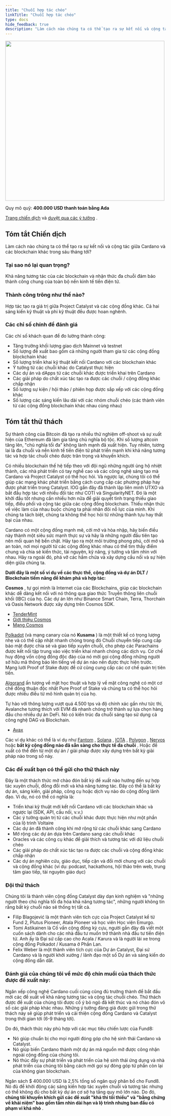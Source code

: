 ```yaml
---
title: "Chuỗi hợp tác chéo"
linkTitle: "Chuỗi hợp tác chéo"
type: docs
hide_feedback: true
description: "Làm cách nào chúng ta có thể tạo ra sự kết nối và cộng tác giữa Cardano và các blockchain khác trong sáu tháng tới?"
---
```


<img src="https://cardano.ideascale.com/community-library/accounts/93/936143/Public/04-Cross-Chain-Collaboration-eb2b89.png" style="width:500px;height500px">

Quy mô quỹ: **400.000 USD thanh toán bằng Ada**

[Trang chiến dịch](https://cardano.ideascale.com/c/idea/381705) và [duyệt qua các ý tưởng](https://cardano.ideascale.com/c/campaigns/26436/stage/all/ideas/unspecified) .

## Tóm tắt Chiến dịch

Làm cách nào chúng ta có thể tạo ra sự kết nối và cộng tác giữa Cardano và các blockchain khác trong sáu tháng tới?

### Tại sao nó lại quan trọng?

Khả năng tương tác của các blockchain và nhận thức đa chuỗi đảm bảo thành công chung của toàn bộ nền kinh tế tiền điện tử.

### Thành công trông như thế nào?

Hợp tác tạo ra giá trị giữa Project Catalyst và các cộng đồng khác. Cả hai sáng kiến kỹ thuật và phi kỹ thuật đều được hoan nghênh.

### Các chỉ số chính để đánh giá

Các chỉ số khách quan để đo lường thành công:

- Tăng trưởng khối lượng giao dịch Mainnet và testnet
- Số lượng đề xuất bao gồm cả những người tham gia từ các cộng đồng blockchain khác
- Số lượng triển khai kỹ thuật kết nối Cardano với các blockchain khác
- Ý tưởng từ các chuỗi khác do Catalyst thực hiện
- Các dự án và dApps từ các chuỗi khác được triển khai trên Cardano
- Các giải pháp do chất xúc tác tạo ra được các chuỗi / cộng đồng khác chấp nhận
- Số lượng sự kiện / hội thảo / phiên họp được sắp xếp với các cộng đồng khác
- Số lượng các sáng kiến lâu dài với các nhóm chuỗi chéo (các thành viên từ các cộng đồng blockchain khác nhau cùng nhau)

## Tóm tắt thử thách

Sự thành công của Bitcoin đã tạo ra nhiều thử nghiệm off-shoot và sự xuất hiện của Ethereum đã làm gia tăng chủ nghĩa bộ tộc. Khi số lượng altcoin tăng lên, "chủ nghĩa tối đa" không lành mạnh đã xuất hiện. Tuy nhiên, tương lai là đa chuỗi và nền kinh tế tiền điện tử phát triển mạnh khi khả năng tương tác và hợp tác chuỗi chéo được trân trọng và khuyến khích.

Có nhiều blockchain thế hệ tiếp theo với đội ngũ những người ủng hộ nhiệt thành, các nhà phát triển có tay nghề cao và các công nghệ sáng tạo mà Cardano và Project Catalyst có thể học hỏi. Và ngược lại, chúng tôi có thể giúp các mạng khác phát triển bằng cách cung cấp các phương pháp hay được phát triển trong Catalyst. IOG gần đây đã thành lập liên minh UTXO và bắt đầu hợp tác với nhiều đối tác như COTI và SingularityNET. Đó là một khởi đầu tốt nhưng cần nhiều hơn nữa để giải quyết tình trạng thiếu giao tiếp, điều phối và cộng tác giữa các cộng đồng blockchain. Thiếu nhận thức về việc làm của nhau buộc chúng ta phải nhân đôi nỗ lực của mình. Khi chúng ta tách biệt, chúng ta không thể học hỏi từ những thành tựu hay thất bại của nhau.

Cardano có một cộng đồng mạnh mẽ, cởi mở và hòa nhập, hãy biến điều này thành một siêu sức mạnh thực sự và hãy là những người đầu tiên tạo nên mối quan hệ bền chặt. Hãy tạo ra một môi trường phong phú, cởi mở và an toàn, nơi mọi người từ các cộng đồng khác nhau có thể tìm thấy điểm chung và chia sẻ kiến thức, tài nguyên, kỹ năng, ý tưởng và tầm nhìn với nhau. Hãy ra ngoài đó, phá vỡ các hầm chứa và xây dựng cầu nối và sự hiện diện giữa chúng ta.

**Dưới đây là một số ví dụ về các thực thể, cộng đồng và dự án DLT / Blockchain tiềm năng để khám phá và hợp tác:**

**Cosmos** , tự gọi mình là Internet của các Blockchains, giúp các blockchain khác dễ dàng kết nối với nó thông qua giao thức Truyền thông liên chuỗi khối (IBC) của họ. Các dự án lớn như Binance Smart Chain, Terra, Thorchain và Oasis Network được xây dựng trên Cosmos SDK.

- [TenderMint](https://tendermint.com/sdk/)
- [Giới thiệu Cosmos](https://v1.cosmos.network/intro)
- [Mạng Cosmos](https://cosmos.network/ecosystem/apps)

[Polkadot](https://wiki.polkadot.network/docs/learn-video-tutorials) (và mạng canary của nó **Kusama** ) là một thiết kế có trọng lượng nhẹ và có thể cập nhật nhanh chóng trong đó Chuỗi chuyển tiếp cung cấp bảo mật được chia sẻ và giao tiếp xuyên chuỗi, cho phép các Parachains được kết nối tập trung vào việc triển khai nhanh chóng các dịch vụ. Cơ chế huy động vốn cộng đồng độc đáo của nó mời gọi cộng đồng những người sở hữu mã thông báo lên tiếng về dự án nào nên được thực hiện trước. Mạng lưới Proof of Stake được đề cử cũng cung cấp các cơ chế quản trị tiên tiến.

[Algorand](https://www.algorand.com/technology) ấn tượng về mặt học thuật và hợp lý về mặt công nghệ có một cơ chế đồng thuận độc nhất Pure Proof of Stake và chúng ta có thể học hỏi được nhiều điều từ mô hình quản trị của họ.

Tự hào với thông lượng vượt quá 4.500 tps và độ chính xác gần như tức thì, Avalanche tương thích với EVM đã nhanh chóng trở thành sự lựa chọn hàng đầu cho nhiều dự án DeFi. Nó có kiến trúc đa chuỗi sáng tạo sử dụng cả công nghệ DAG và Blockchain.

- [Avax](https://www.avax.network)

Các ví dụ khác có thể là ví dụ như [Fantom](https://fantom.foundation/intro-to-fantom) , [Solana](https://solana.com/ecosystem) , [IOTA](https://www.iota.org/) , [Polygon](https://polygon.technology/get-started) , [Nervos](https://www.nervos.org) hoặc **bất kỳ cộng đồng nào đã sẵn sàng cho thực tế đa chuỗi** . Hoặc đề xuất có thể đến từ một dự án / giải pháp được xây dựng trên bất kỳ giải pháp nào trong số này.

### Các đề xuất bạn có thể gửi cho thử thách này

Đây là một thách thức mở chào đón bất kỳ đề xuất nào hướng đến sự hợp tác xuyên chuỗi, đồng đổi mới và khả năng tương tác. Đây có thể là bất kỳ dự án, sáng kiến, giải pháp, công cụ hoặc dịch vụ nào do cộng đồng lãnh đạo. Ví dụ, nó có thể có nghĩa là:

- Triển khai kỹ thuật mới kết nối Cardano với các blockchain khác và ngược lại (SDK, API, cầu nối, v.v.)
- Các ý tưởng quản trị từ các chuỗi khác được thực hiện như một phần của lộ trình Voltaire
- Các dự án đã thành công khi mở rộng từ các chuỗi khác sang Cardano
- Mở rộng các dự án dựa trên Cardano sang các chuỗi khác
- Oracles và các công cụ khác để giải thích và tương tác với dữ liệu chuỗi chéo
- Các giải pháp do chất xúc tác tạo ra được các chuỗi và cộng đồng khác chấp nhận
- Các dự án nghiên cứu, giáo dục, tiếp cận và đổi mới chung với các chuỗi và cộng đồng khác (ví dụ: podcast, hackathons, hội thảo trên web, trung tâm giao tiếp, tài nguyên giáo dục)

### Đội thử thách

Chúng tôi là thành viên cộng đồng Catalyst dày dạn kinh nghiệm và "những người theo chủ nghĩa tối đa hóa khả năng tương tác", những người không tin rằng bất kỳ chuỗi nào sẽ thống trị tất cả.

- Filip Blagojević là một thành viên tích cực của Project Catalyst kể từ Fund 2, Plutus Pioneer, Atala Pioneer và học viên Học viện Emurgo.
- Tomi Astikainen là Cố vấn cộng đồng kỳ cựu, người gần đây đã viết một cuốn sách dành cho các nhà đầu tư muốn trở thành nhà đầu tư tiền điện tử. Anh ấy là Đại sứ cấp cao cho Acala / Karura và là người lái xe trong cộng đồng Polkadot / Kusama ở Phần Lan.
- Felix Weber là một thành viên tích cực của Dự án Catalyst, Đại sứ Cardano và là người khởi xướng / lãnh đạo một số Dự án và sáng kiến do cộng đồng dẫn dắt.

### Đánh giá của chúng tôi về mức độ chín muồi của thách thức được đề xuất này:

Ngăn xếp công nghệ Cardano cuối cùng cũng đủ trưởng thành để bắt đầu mời các đề xuất về khả năng tương tác và cộng tác chuỗi chéo. Thử thách được đề xuất của chúng tôi được cố ý bỏ ngỏ đã kết thúc và nó chào đón vô số các giải pháp khác nhau. Những ý tưởng đáng giá được gửi trong thử thách này sẽ giúp phát triển và cải thiện cộng đồng Cardano và Catalyst trong thời gian tới (6-9 tháng tới).

Do đó, thách thức này phù hợp với các mục tiêu chiến lược của Fund8:

- Nó giúp chuẩn bị cho mọi người đóng góp cho hệ sinh thái Cardano và Catalyst.
- Nó giúp biến Cardano thành một dự án mã nguồn mở được công nhận ngoài cộng đồng của chúng tôi.
- Nó thúc đẩy sự phát triển và phát triển của hệ sinh thái ứng dụng và nhà phát triển của chúng tôi bằng cách mời gọi sự đóng góp từ phần còn lại của không gian blockchain.

Ngân sách $ 400.000 USD là 2,5% tổng số ngân quỹ phân bổ cho Fund8. Nó đủ để khởi động các sáng kiến hợp tác xuyên chuỗi và tương tác nhưng có thể không đủ cho bất kỳ dự án cơ sở hạ tầng quy mô lớn nào. Do đó, **chúng tôi khuyến khích gửi các đề xuất "khả thi tối thiểu" và "bằng chứng về khái niệm" bao gồm tầm nhìn dài hạn và lộ trình nhưng ban đầu có phạm vi khá nhỏ** .
